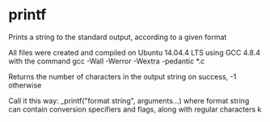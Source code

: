 # printf
Prints a string to the standard output, according to a given format

All files were created and compiled on Ubuntu 14.04.4 LTS using GCC 4.8.4 with 
the command gcc -Wall -Werror -Wextra -pedantic *.c

Returns the number of characters in the output string on success, -1 otherwise

Call it this way: _printf("format string", arguments...) where format string can
contain conversion specifiers and flags, along with regular characters
k
